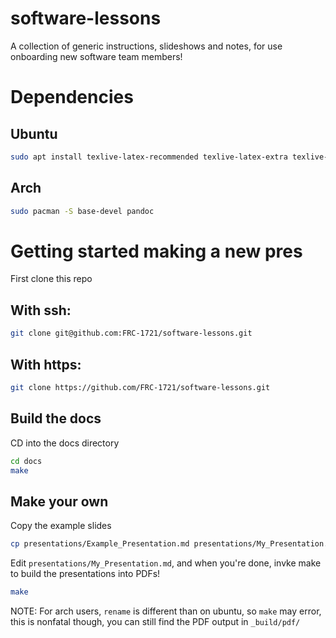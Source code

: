 # software-lessons

A collection of generic instructions, slideshows and notes, for use onboarding new software team members!


# Dependencies

## Ubuntu

```sh
sudo apt install texlive-latex-recommended texlive-latex-extra texlive-pictures pandoc rename
```

## Arch

```sh
sudo pacman -S base-devel pandoc
```

# Getting started making a new pres

First clone this repo

## With ssh:

```sh
git clone git@github.com:FRC-1721/software-lessons.git
```

## With https:

```sh
git clone https://github.com/FRC-1721/software-lessons.git
```

## Build the docs

CD into the docs directory

```sh
cd docs
make
```

## Make your own

Copy the example slides

```sh
cp presentations/Example_Presentation.md presentations/My_Presentation.md
```

Edit `presentations/My_Presentation.md`, and when you're done, invke make to build the presentations into PDFs!

```sh
make
```

NOTE: For arch users, `rename` is different than on ubuntu, so `make` may error, this is nonfatal though, you can still find the PDF output in `_build/pdf/`

